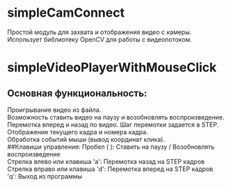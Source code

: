 # simpleCamConnect
Простой модуль для захвата и отображения видео с камеры.
Использует библиотеку OpenCV для работы с видеопотоком.  


# simpleVideoPlayerWithMouseClick
## Основная функциональность:
Проигрывание видео из файла.  
Возможность ставить видео на паузу и возобновлять воспроизведение.  
Перемотка вперед и назад по видео. Шаг перемотки задается в STEP.  
Отображение текущего кадра и номера кадра.  
Обработка событий мыши (вывод координат клика).  
##Клавиши управления:
Пробел ( ): Ставить на паузу / Возобновлять воспроизведение  
Стрелка влево или клавиша 'a': Перемотка назад на STEP кадров  
Стрелка вправо или клавиша 'd': Перемотка вперед на STEP кадров  
'q': Выход из программы  